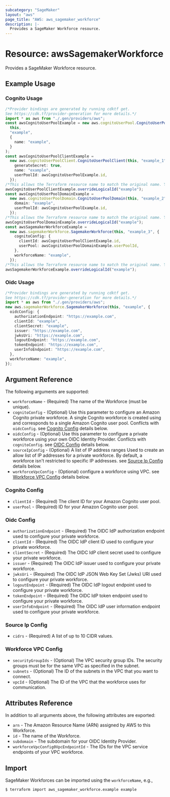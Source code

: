 ```yaml
---
subcategory: "SageMaker"
layout: "aws"
page_title: "AWS: aws_sagemaker_workforce"
description: |-
  Provides a SageMaker Workforce resource.
---
```


# Resource: awsSagemakerWorkforce

Provides a SageMaker Workforce resource.

## Example Usage

### Cognito Usage

```typescript
/*Provider bindings are generated by running cdktf get.
See https://cdk.tf/provider-generation for more details.*/
import * as aws from "./.gen/providers/aws";
const awsCognitoUserPoolExample = new aws.cognitoUserPool.CognitoUserPool(
  this,
  "example",
  {
    name: "example",
  }
);
const awsCognitoUserPoolClientExample =
  new aws.cognitoUserPoolClient.CognitoUserPoolClient(this, "example_1", {
    generateSecret: true,
    name: "example",
    userPoolId: awsCognitoUserPoolExample.id,
  });
/*This allows the Terraform resource name to match the original name. You can remove the call if you don't need them to match.*/
awsCognitoUserPoolClientExample.overrideLogicalId("example");
const awsCognitoUserPoolDomainExample =
  new aws.cognitoUserPoolDomain.CognitoUserPoolDomain(this, "example_2", {
    domain: "example",
    userPoolId: awsCognitoUserPoolExample.id,
  });
/*This allows the Terraform resource name to match the original name. You can remove the call if you don't need them to match.*/
awsCognitoUserPoolDomainExample.overrideLogicalId("example");
const awsSagemakerWorkforceExample =
  new aws.sagemakerWorkforce.SagemakerWorkforce(this, "example_3", {
    cognitoConfig: {
      clientId: awsCognitoUserPoolClientExample.id,
      userPool: awsCognitoUserPoolDomainExample.userPoolId,
    },
    workforceName: "example",
  });
/*This allows the Terraform resource name to match the original name. You can remove the call if you don't need them to match.*/
awsSagemakerWorkforceExample.overrideLogicalId("example");

```

### Oidc Usage

```typescript
/*Provider bindings are generated by running cdktf get.
See https://cdk.tf/provider-generation for more details.*/
import * as aws from "./.gen/providers/aws";
new aws.sagemakerWorkforce.SagemakerWorkforce(this, "example", {
  oidcConfig: {
    authorizationEndpoint: "https://example.com",
    clientId: "example",
    clientSecret: "example",
    issuer: "https://example.com",
    jwksUri: "https://example.com",
    logoutEndpoint: "https://example.com",
    tokenEndpoint: "https://example.com",
    userInfoEndpoint: "https://example.com",
  },
  workforceName: "example",
});

```

## Argument Reference

The following arguments are supported:

* `workforceName` - (Required) The name of the Workforce (must be unique).
* `cognitoConfig` - (Optional) Use this parameter to configure an Amazon Cognito private workforce. A single Cognito workforce is created using and corresponds to a single Amazon Cognito user pool. Conflicts with `oidcConfig`. see [Cognito Config](#cognito-config) details below.
* `oidcConfig` - (Optional) Use this parameter to configure a private workforce using your own OIDC Identity Provider. Conflicts with `cognitoConfig`. see [OIDC Config](#oidc-config) details below.
* `sourceIpConfig` - (Optional) A list of IP address ranges Used to create an allow list of IP addresses for a private workforce. By default, a workforce isn't restricted to specific IP addresses. see [Source Ip Config](#source-ip-config) details below.
* `workforceVpcConfig` - (Optional) configure a workforce using VPC. see [Workforce VPC Config](#workforce-vpc-config) details below.

### Cognito Config

* `clientId` - (Required) The client ID for your Amazon Cognito user pool.
* `userPool` - (Required) ID for your Amazon Cognito user pool.

### Oidc Config

* `authorizationEndpoint` - (Required) The OIDC IdP authorization endpoint used to configure your private workforce.
* `clientId` - (Required) The OIDC IdP client ID used to configure your private workforce.
* `clientSecret` - (Required) The OIDC IdP client secret used to configure your private workforce.
* `issuer` - (Required) The OIDC IdP issuer used to configure your private workforce.
* `jwksUri` - (Required) The OIDC IdP JSON Web Key Set (Jwks) URI used to configure your private workforce.
* `logoutEndpoint` - (Required) The OIDC IdP logout endpoint used to configure your private workforce.
* `tokenEndpoint` - (Required) The OIDC IdP token endpoint used to configure your private workforce.
* `userInfoEndpoint` - (Required) The OIDC IdP user information endpoint used to configure your private workforce.

### Source Ip Config

* `cidrs` - (Required) A list of up to 10 CIDR values.

### Workforce VPC Config

* `securityGroupIds` - (Optional) The VPC security group IDs. The security groups must be for the same VPC as specified in the subnet.
* `subnets` - (Optional) The ID of the subnets in the VPC that you want to connect.
* `vpcId` - (Optional) The ID of the VPC that the workforce uses for communication.

## Attributes Reference

In addition to all arguments above, the following attributes are exported:

* `arn` - The Amazon Resource Name (ARN) assigned by AWS to this Workforce.
* `id` - The name of the Workforce.
* `subdomain` - The subdomain for your OIDC Identity Provider.
* `workforceVpcConfig0VpcEndpointId` - The IDs for the VPC service endpoints of your VPC workforce.

## Import

SageMaker Workforces can be imported using the `workforceName`, e.g.,

```console
$ terraform import aws_sagemaker_workforce.example example
```
